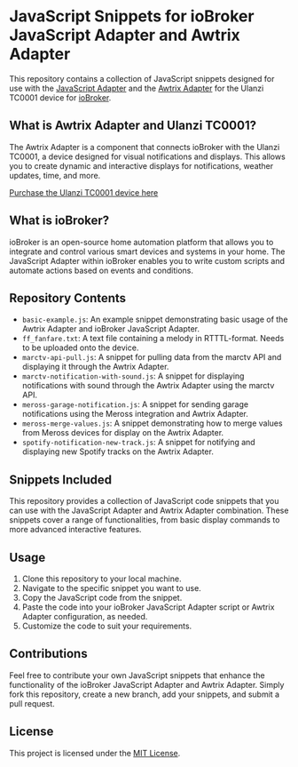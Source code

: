 # JavaScript Snippets for ioBroker JavaScript Adapter and Awtrix Adapter

This repository contains a collection of JavaScript snippets designed for use with the [JavaScript Adapter](https://github.com/ioBroker/ioBroker.javascript) and the [Awtrix Adapter](https://github.com/klein0r/ioBroker.awtrix-light) for the Ulanzi TC0001 device for [ioBroker](https://iobroker.net/).

## What is Awtrix Adapter and Ulanzi TC0001?

The Awtrix Adapter is a component that connects ioBroker with the Ulanzi TC0001, a device designed for visual notifications and displays. This allows you to create dynamic and interactive displays for notifications, weather updates, time, and more.

[Purchase the Ulanzi TC0001 device here](https://marc.tv/out/smartpixel)

## What is ioBroker?

ioBroker is an open-source home automation platform that allows you to integrate and control various smart devices and systems in your home. The JavaScript Adapter within ioBroker enables you to write custom scripts and automate actions based on events and conditions.

## Repository Contents

- `basic-example.js`: An example snippet demonstrating basic usage of the Awtrix Adapter and ioBroker JavaScript Adapter.
- `ff_fanfare.txt`: A text file containing a melody in RTTTL-format. Needs to be uploaded onto the device.
- `marctv-api-pull.js`: A snippet for pulling data from the marctv API and displaying it through the Awtrix Adapter.
- `marctv-notification-with-sound.js`: A snippet for displaying notifications with sound through the Awtrix Adapter using the marctv API.
- `meross-garage-notification.js`: A snippet for sending garage notifications using the Meross integration and Awtrix Adapter.
- `meross-merge-values.js`: A snippet demonstrating how to merge values from Meross devices for display on the Awtrix Adapter.
- `spotify-notification-new-track.js`: A snippet for notifying and displaying new Spotify tracks on the Awtrix Adapter.

## Snippets Included

This repository provides a collection of JavaScript code snippets that you can use with the JavaScript Adapter and Awtrix Adapter combination. These snippets cover a range of functionalities, from basic display commands to more advanced interactive features.

## Usage

1. Clone this repository to your local machine.
2. Navigate to the specific snippet you want to use.
3. Copy the JavaScript code from the snippet.
4. Paste the code into your ioBroker JavaScript Adapter script or Awtrix Adapter configuration, as needed.
5. Customize the code to suit your requirements.

## Contributions

Feel free to contribute your own JavaScript snippets that enhance the functionality of the ioBroker JavaScript Adapter and Awtrix Adapter. Simply fork this repository, create a new branch, add your snippets, and submit a pull request.

## License

This project is licensed under the [MIT License](LICENSE).
